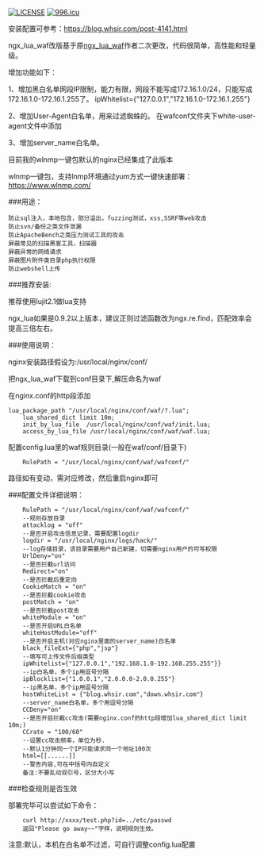 [![LICENSE](https://img.shields.io/badge/license-Anti%20996-blue.svg)](https://github.com/996icu/996.ICU/blob/master/LICENSE)
[![996.icu](https://img.shields.io/badge/link-996.icu-red.svg)](https://996.icu) 


安装配置可参考：https://blog.whsir.com/post-4141.html


ngx_lua_waf改版基于原[ngx_lua_waf](https://github.com/loveshell/ngx_lua_waf)作者二次更改，代码很简单，高性能和轻量级。


增加功能如下：

1、增加黑白名单网段IP限制，能力有限，网段不能写成172.16.1.0/24，只能写成172.16.1.0-172.16.1.255了。
ipWhitelist={"127.0.0.1","172.16.1.0-172.16.1.255"}

2、增加User-Agent白名单，用来过滤蜘蛛的。
在wafconf文件夹下white-user-agent文件中添加

3、增加server_name白名单。



目前我的wlnmp一键包默认的nginx已经集成了此版本

wlnmp一键包，支持lnmp环境通过yum方式一键快速部署：https://www.wlnmp.com/


###用途：

	防止sql注入，本地包含，部分溢出，fuzzing测试，xss,SSRF等web攻击
	防止svn/备份之类文件泄漏
	防止ApacheBench之类压力测试工具的攻击
	屏蔽常见的扫描黑客工具，扫描器
	屏蔽异常的网络请求
	屏蔽图片附件类目录php执行权限
	防止webshell上传
	
###推荐安装:

推荐使用lujit2.1做lua支持

ngx_lua如果是0.9.2以上版本，建议正则过滤函数改为ngx.re.find，匹配效率会提高三倍左右。

###使用说明：

nginx安装路径假设为:/usr/local/nginx/conf/

把ngx_lua_waf下载到conf目录下,解压命名为waf

在nginx.conf的http段添加

	lua_package_path "/usr/local/nginx/conf/waf/?.lua";
        lua_shared_dict limit 10m;
        init_by_lua_file  /usr/local/nginx/conf/waf/init.lua; 
    	access_by_lua_file /usr/local/nginx/conf/waf/waf.lua;
		
配置config.lua里的waf规则目录(一般在waf/conf/目录下)

        RulePath = "/usr/local/nginx/conf/waf/wafconf/"

路径如有变动，需对应修改，然后重启nginx即可

###配置文件详细说明：

        RulePath = "/usr/local/nginx/conf/waf/wafconf/"
        --规则存放目录
        attacklog = "off"
        --是否开启攻击信息记录，需要配置logdir
        logdir = "/usr/local/nginx/logs/hack/"
        --log存储目录，该目录需要用户自己新建，切需要nginx用户的可写权限
        UrlDeny="on"
        --是否拦截url访问
        Redirect="on"
        --是否拦截后重定向
        CookieMatch = "on"
        --是否拦截cookie攻击
        postMatch = "on" 
        --是否拦截post攻击
        whiteModule = "on" 
        --是否开启URL白名单
        whiteHostModule="off"
        --是否开启主机(对应nginx里面的server_name)白名单
        black_fileExt={"php","jsp"}
        --填写可上传文件后缀类型
        ipWhitelist={"127.0.0.1","192.168.1.0-192.168.255.255"}}
        --ip白名单，多个ip用逗号分隔
        ipBlocklist={"1.0.0.1","2.0.0.0-2.0.0.255"}
        --ip黑名单，多个ip用逗号分隔
		hostWhiteList = {"blog.whsir.com","down.whsir.com"}
        --server_name白名单，多个用逗号分隔
        CCDeny="on"
        --是否开启拦截cc攻击(需要nginx.conf的http段增加lua_shared_dict limit 10m;)
        CCrate = "100/60"
        --设置cc攻击频率，单位为秒.
        --默认1分钟同一个IP只能请求同一个地址100次
        html=[[......]]
        --警告内容,可在中括号内自定义
        备注:不要乱动双引号，区分大小写
		
###检查规则是否生效

部署完毕可以尝试如下命令：

        curl http://xxxx/test.php?id=../etc/passwd
        返回"Please go away~~"字样，说明规则生效。
		
注意:默认，本机在白名单不过滤，可自行调整config.lua配置
